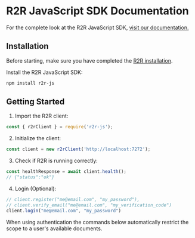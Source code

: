 # R2R JavaScript SDK Documentation

For the complete look at the R2R JavaScript SDK, [visit our documentation.](https://r2r-docs.sciphi.ai/api-and-sdks/introduction)

## Installation

Before starting, make sure you have completed the [R2R installation](https://r2r-docs.sciphi.ai/documentation/installation/overview).

Install the R2R JavaScript SDK:

```bash
npm install r2r-js
```

## Getting Started

1. Import the R2R client:

```javascript
const { r2rClient } = require('r2r-js');
```

2. Initialize the client:

```javascript
const client = new r2rClient('http://localhost:7272');
```

3. Check if R2R is running correctly:

```javascript
const healthResponse = await client.health();
// {"status":"ok"}
```

4. Login (Optional):
```javascript
// client.register("me@email.com", "my_password"),
// client.verify_email("me@email.com", "my_verification_code")
client.login("me@email.com", "my_password")
```
When using authentication the commands below automatically restrict the scope to a user's available documents.
